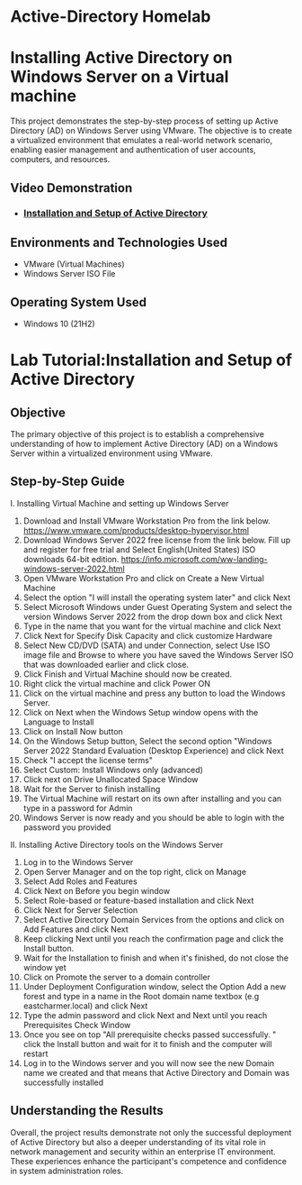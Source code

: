 # Active-Directory Homelab



<h1>Installing Active Directory on Windows Server on a Virtual
machine </h1>
This project demonstrates the step-by-step process of setting up Active Directory (AD) on Windows Server using VMware. The objective is to create a virtualized environment that emulates a real-world network scenario, enabling easier management and authentication of user accounts, computers, and resources.<br />

<h2>Video Demonstration</h2>

- ### [Installation and Setup of Active Directory](https://youtu.be/uE7lz4dbD74?si=3z_KaAZBnn5DBsng)
  
<h2>Environments and Technologies Used</h2>

- VMware (Virtual Machines)
-	Windows Server ISO File



<h2>Operating System Used </h2>

- Windows 10 (21H2)

# Lab Tutorial:Installation and Setup of Active Directory

## Objective
The primary objective of this project is to establish a comprehensive understanding of how to implement Active Directory (AD) on a Windows Server within a virtualized environment using VMware. 

## Step-by-Step Guide

I. Installing Virtual Machine and setting up Windows Server
1. Download and Install VMware Workstation Pro from the link below.
https://www.vmware.com/products/desktop-hypervisor.html
2. Download Windows Server 2022 free license from the link below. Fill up and register for free
trial and Select English(United States) ISO downloads 64-bit edition.
https://info.microsoft.com/ww-landing-windows-server-2022.html
3. Open VMware Workstation Pro and click on Create a New Virtual Machine
4. Select the option "I will install the operating system later" and click Next
5. Select Microsoft Windows under Guest Operating System and select the version Windows
Server 2022 from the drop down box and click Next
6. Type in the name that you want for the virtual machine and click Next
7. Click Next for Specify Disk Capacity and click customize Hardware
8. Select New CD/DVD (SATA) and under Connection, select Use ISO image file and Browse to
where you have saved the Windows Server ISO that was downloaded earlier and click close.
9. Click Finish and Virtual Machine should now be created.
10. Right click the virtual machine and click Power ON
11. Click on the virtual machine and press any button to load the Windows Server.
12. Click on Next when the Windows Setup window opens with the Language to Install
13. Click on Install Now button
14. On the Windows Setup button, Select the second option "Windows Server 2022 Standard
Evaluation (Desktop Experience) and click Next
15. Check "I accept the license terms"
16. Select Custom: Install Windows only (advanced)
17. Click next on Drive Unallocated Space Window
18. Wait for the Server to finish installing
19. The Virtual Machine will restart on its own after installing and you can type in a password for
Admin
20. Windows Server is now ready and you should be able to login with the password you
provided

II. Installing Active Directory tools on the Windows Server
1. Log in to the Windows Server
2. Open Server Manager and on the top right, click on Manage
3. Select Add Roles and Features
4. Click Next on Before you begin window
5. Select Role-based or feature-based installation and click Next
6. Click Next for Server Selection
7. Select Active Directory Domain Services from the options and click on Add Features and
click Next
8. Keep clicking Next until you reach the confirmation page and click the Install button.
9. Wait for the Installation to finish and when it's finished, do not close the window yet
10. Click on Promote the server to a domain controller
11. Under Deployment Configuration window, select the Option Add a new forest and type in a
name in the Root domain name textbox (e.g eastcharmer.local) and click Next
12. Type the admin password and click Next and Next until you reach Prerequisites Check
Window
13. Once you see on top "All prerequisite checks passed successfully. " click the Install button
and wait for it to finish and the computer will restart
14. Log in to the Windows server and you will now see the new Domain name we created and
that means that Active Directory and Domain was successfully installed

## Understanding the Results

Overall, the project results demonstrate not only the successful deployment of Active Directory but also a deeper understanding of its vital role in network management and security within an enterprise IT environment. These experiences enhance the participant's competence and confidence in system administration roles.
